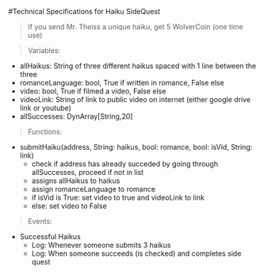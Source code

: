 #Technical Specifications for Haiku SideQuest
> If you send Mr. Theiss a unique haiku, get 5 WolverCoin (one time use)

> Variables: 
- allHaikus: String of three different haikus spaced with 1 line between the three
- romanceLanguage: bool, True if written in romance, False else
- video: bool, True if filmed a video, False else
- videoLink: String of link to public video on internet (either google drive link or youtube)
- allSuccesses: DynArray[String,20]

> Functions: 
- submitHaiku(address, String: haikus, bool: romance, bool: isVid, String: link)
  - check if address has already succeded by going through allSuccesses, proceed if not in list
  - assigns allHaikus to haikus
  - assign romanceLanguage to romance
  - if isVid is True: set video to true and videoLink to link
  - else: set video to False
  
> Events: 
- Successful Haikus
  - Log: Whenever someone submits 3 haikus
  - Log: When someone succeeds (is checked) and completes side quest

